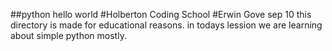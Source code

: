 ##python hello world
#Holberton Coding School
#Erwin Gove
sep 10 
this directory is made for educational reasons.
in todays lession we are learning about simple python mostly.
